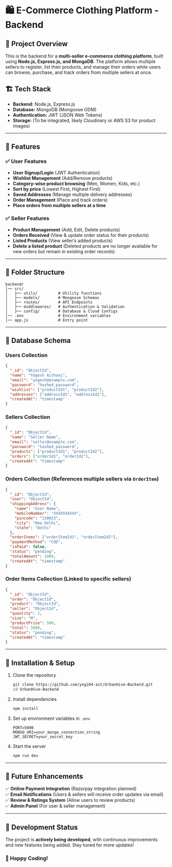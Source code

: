 # 🛍️ E-Commerce Clothing Platform - Backend

## 📌 Project Overview

This is the backend for a **multi-seller e-commerce clothing platform**, built using **Node.js, Express.js, and MongoDB**. The platform allows multiple sellers to register, list their products, and manage their orders while users can browse, purchase, and track orders from multiple sellers at once.

## 🏗️ Tech Stack

- **Backend:** Node.js, Express.js
- **Database:** MongoDB (Mongoose ODM)
- **Authentication:** JWT (JSON Web Tokens)
- **Storage:** (To be integrated, likely Cloudinary or AWS S3 for product images)

---

## 🚀 Features

### ✅ User Features

- **User Signup/Login** (JWT Authentication)
- **Wishlist Management** (Add/Remove products)
- **Category-wise product browsing** (Men, Women, Kids, etc.)
- **Sort by price** (Lowest First, Highest First)
- **Saved Addresses** (Manage multiple delivery addresses)
- **Order Management** (Place and track orders)
- **Place orders from multiple sellers at a time**

### ✅ Seller Features

- **Product Management** (Add, Edit, Delete products)
- **Orders Received** (View & update order status for their products)
- **Listed Products** (View seller’s added products)
- **Delete a listed product** (Deleted products are no longer available for new orders but remain in existing order records)

---

## 📂 Folder Structure

```
backend/
│── src/
│   ├── utils/         # Utility functions
│   ├── models/        # Mongoose Schemas
│   ├── routes/        # API Endpoints
│   ├── middlewares/   # Authentication & Validation
│   ├── config/        # Database & Cloud Configs
│── .env               # Environment variables
│── app.js             # Entry point
```

---

## 📌 Database Schema

### **Users Collection**

```json
{
  "_id": "ObjectId",
  "name": "Yogesh Aithani",
  "email": "yogesh@example.com",
  "password": "hashed_password",
  "wishlist": ["productId1", "productId2"],
  "addresses": ["addressId1", "addressId2"],
  "createdAt": "timestamp"
}
```

### **Sellers Collection**

```json
{
  "_id": "ObjectId",
  "name": "Seller Name",
  "email": "seller@example.com",
  "password": "hashed_password",
  "products": ["productId1", "productId2"],
  "orders": ["orderId1", "orderId2"],
  "createdAt": "timestamp"
}
```

### **Orders Collection** (References multiple sellers via `OrderItem`)

```json
{
  "_id": "ObjectId",
  "user": "ObjectId",
  "shippingAddress": {
    "name": "User Name",
    "mobileNumber": "XXXXXXXXXX",
    "pincode": "110023",
    "city": "New Delhi",
    "state": "Delhi"
  },
  "orderItems": ["orderItemId1", "orderItemId2"],
  "paymentMethod": "COD",
  "isPaid": false,
  "status": "pending",
  "totalAmount": 1000,
  "createdAt": "timestamp"
}
```

### **Order Items Collection** (Linked to specific sellers)

```json
{
  "_id": "ObjectId",
  "order": "ObjectId",
  "product": "ObjectId",
  "seller": "ObjectId",
  "quantity": 2,
  "size": "M",
  "productPrice": 500,
  "total": 1000,
  "status": "pending",
  "createdAt": "timestamp"
}
```

---

## 🔧 Installation & Setup

1. Clone the repository
   ```sh
   git clone https://github.com/yogi04-ait/UrbanHive-Backend.git
   cd UrbanHive-Backend
   ```
2. Install dependencies
   ```sh
   npm install
   ```
3. Set up environment variables in `.env`
   ```env
   PORT=5000
   MONGO_URI=your_mongo_connection_string
   JWT_SECRET=your_secret_key
   ```
4. Start the server
   ```sh
   npm run dev
   ```

---

## 📌 Future Enhancements

✅ **Online Payment Integration** (Razorpay integration planned)  
✅ **Email Notifications** (Users & sellers will receive order updates via email)  
✅ **Review & Ratings System** (Allow users to review products)  
✅ **Admin Panel** (For user & seller management)

---

## 🚧 Development Status

The project is **actively being developed**, with continuous improvements and new features being added. Stay tuned for more updates!

### 🚀 Happy Coding!
